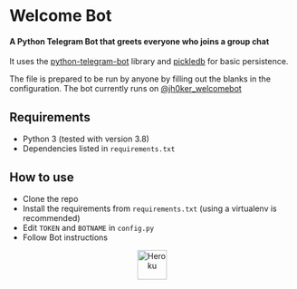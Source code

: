 # Welcome Bot

#### A Python Telegram Bot that greets everyone who joins a group chat

It uses the [python-telegram-bot](https://github.com/python-telegram-bot/python-telegram-bot) library and [pickledb](https://bitbucket.org/patx/pickledb) for basic persistence.

The file is prepared to be run by anyone by filling out the blanks in the configuration. The bot currently runs on [@jh0ker_welcomebot](https://telegram.me/jh0ker_welcomebot)

## Requirements

- Python 3 (tested with version 3.8)
- Dependencies listed in `requirements.txt`

## How to use

- Clone the repo
- Install the requirements from `requirements.txt` (using a virtualenv is recommended)
- Edit `TOKEN` and `BOTNAME` in `config.py`
- Follow Bot instructions


<p align="center"><a href="https://heroku.com/deploy?template=https://github.com/Ergans33/botwel"><img align="center" alt="Heroku" width="52px" src="https://www.nicepng.com/png/full/223-2233246_heroku-logo-salesforce-heroku.png"></p>
